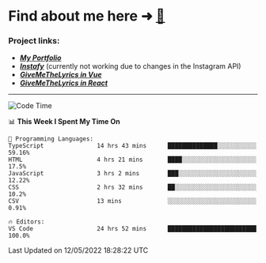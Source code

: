 # Find about me here ➜ [🧑](https://pauabella.dev)

### Project links:
- ***[My Portfolio](https://pauabella.dev)***
- ***[Instafy](https://instafy.me)*** (currently not working due to changes in the Instagram API)
- ***[GiveMeTheLyrics in Vue](https://lyrics.pauabella.dev)***
- ***[GiveMeTheLyrics in React](https://pauabella.dev/GiveMeTheLyrics)***

---
<!--START_SECTION:waka-->
![Code Time](http://img.shields.io/badge/Code%20Time-1%2C046%20hrs%2052%20mins-blue)

📊 **This Week I Spent My Time On** 

```text
💬 Programming Languages: 
TypeScript               14 hrs 43 mins      ██████████████░░░░░░░░░░░   59.16% 
HTML                     4 hrs 21 mins       ████░░░░░░░░░░░░░░░░░░░░░   17.5% 
JavaScript               3 hrs 2 mins        ███░░░░░░░░░░░░░░░░░░░░░░   12.22% 
CSS                      2 hrs 32 mins       ██░░░░░░░░░░░░░░░░░░░░░░░   10.2% 
CSV                      13 mins             ░░░░░░░░░░░░░░░░░░░░░░░░░   0.91%

🔥 Editors: 
VS Code                  24 hrs 52 mins      █████████████████████████   100.0%

```


 Last Updated on 12/05/2022 18:28:22 UTC
<!--END_SECTION:waka-->
